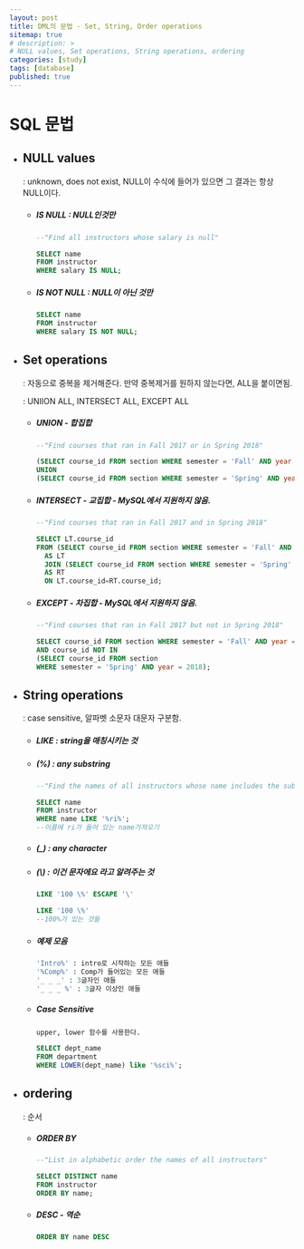 ```yaml
---
layout: post
title: DML의 문법 - Set, String, Order operations
sitemap: true
# description: > 
# NULL values, Set operations, String operations, ordering
categories: [study]
tags: [database]
published: true
---
```


# SQL 문법 

- ## NULL values

  : unknown, does not exist, NULL이 수식에 들어가 있으면 그 결과는 항상 NULL이다. 

  - ##### IS NULL : NULL인것만

    ~~~sql
    --"Find all instructors whose salary is null"
    
    SELECT name
    FROM instructor
    WHERE salary IS NULL;
    ~~~

  - ##### IS NOT NULL : NULL이 아닌 것만

    ~~~sql
    SELECT name
    FROM instructor
    WHERE salary IS NOT NULL;
    ~~~

- ## Set operations

  : 자동으로 중복을 제거해준다. 만약 중복제거를 원하지 않는다면, ALL을 붙이면됨. 

  : UNIION ALL, INTERSECT ALL, EXCEPT ALL 

  - ##### UNION - 합집합 

    ~~~sql
    --"Find courses that ran in Fall 2017 or in Spring 2018"
    
    (SELECT course_id FROM section WHERE semester = 'Fall' AND year = 2017)
    UNION
    (SELECT course_id FROM section WHERE semester = 'Spring' AND year = 2018)
    ~~~

  - ##### INTERSECT - 교집합 - MySQL에서 지원하지 않음. 

    ~~~sql
    --"Find courses that ran in Fall 2017 and in Spring 2018"
    
    SELECT LT.course_id
    FROM (SELECT course_id FROM section WHERE semester = 'Fall' AND year = 2017)
      AS LT
      JOIN (SELECT course_id FROM section WHERE semester = 'Spring' AND year = 2018) 
      AS RT
      ON LT.course_id=RT.course_id;
    ~~~

  - ##### EXCEPT - 차집합 - MySQL에서 지원하지 않음. 

    ~~~sql
    --"Find courses that ran in Fall 2017 but not in Spring 2018"
    
    SELECT course_id FROM section WHERE semester = 'Fall' AND year = 2017
    AND course_id NOT IN
    (SELECT course_id FROM section
    WHERE semester = 'Spring' AND year = 2018);
    ~~~

- ## String operations

  : case sensitive, 알파벳 소문자 대문자 구분함. 

  - ##### LIKE : string을 매칭시키는 것 

  - ##### (%) : any substring

    ~~~sql
    --"Find the names of all instructors whose name includes the substring “ri”"
    
    SELECT name
    FROM instructor
    WHERE name LIKE '%ri%';
    --이름에 ri가 들어 있는 name가져오기 
    ~~~

  - ##### (_) : any character

  - ##### (\\) : 이건 문자에요 라고 알려주는 것

    ~~~sql
    LIKE '100 \%' ESCAPE '\'
    
    LIKE '100 \%'
    --100%가 있는 것들 
    ~~~

  - ##### 예제 모음 

    ~~~sql
    'Intro%' : intro로 시작하는 모든 애들 
    '%Comp%' : Comp가 들어있는 모든 애들
    '_ _ _' : 3글자인 애들
    '_ _ _ %' : 3글자 이상인 애들 
    ~~~

  - ##### Case Sensitive

    ~~~
    upper, lower 함수를 사용한다. 
    ~~~

    ~~~sql
    SELECT dept_name 
    FROM department 
    WHERE LOWER(dept_name) like '%sci%';
    ~~~

- ## ordering

    : 순서 

  - ##### ORDER BY 

    ~~~sql
    --"List in alphabetic order the names of all instructors"
    
    SELECT DISTINCT name
    FROM instructor
    ORDER BY name;
    ~~~

  - ##### DESC - 역순 

    ~~~sql
    ORDER BY name DESC
    ~~~

